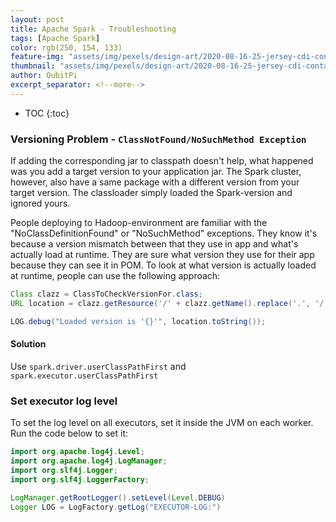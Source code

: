 ```yaml
---
layout: post
title: Apache Spark - Troubleshooting
tags: [Apache Spark]
color: rgb(250, 154, 133)
feature-img: "assets/img/pexels/design-art/2020-08-16-25-jersey-cdi-container-agnostic-support/cover.png"
thumbnail: "assets/img/pexels/design-art/2020-08-16-25-jersey-cdi-container-agnostic-support/cover.png"
author: QubitPi
excerpt_separator: <!--more-->
---
```


<!--more-->

* TOC
{:toc}

### Versioning Problem - `ClassNotFound/NoSuchMethod Exception`

If adding the corresponding jar to classpath doesn't help, what happened was you add a target version to your
application jar. The Spark cluster, however, also have a same package with a different version from your target version.
The classloader simply loaded the Spark-version and ignored yours.

People deploying to Hadoop-environment are familiar with the "NoClassDefinitionFound" or "NoSuchMethod" exceptions. They
know it's because a version mismatch between that they use in app and what's actually load at runtime. They are sure
what version they use for their app because they can see it in POM. To look at what version is actually loaded at
runtime, people can use the following approach:

```java
Class clazz = ClassToCheckVersionFor.class;
URL location = clazz.getResource('/' + clazz.getName().replace('.', '/') + ".class");

LOG.debug("Loaded version is '{}'", location.toString());
```

#### Solution

Use `spark.driver.userClassPathFirst` and `spark.executor.userClassPathFirst`

### Set executor log level

To set the log level on all executors, set it inside the JVM on each worker. Run the code below to set it:

```java
import org.apache.log4j.Level;
import org.apache.log4j.LogManager;
import org.slf4j.Logger;
import org.slf4j.LoggerFactory;

LogManager.getRootLogger().setLevel(Level.DEBUG)
Logger LOG = LogFactory.getLog("EXECUTOR-LOG:")
```
